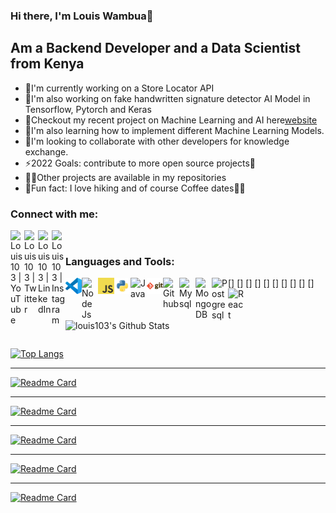 ### Hi there, I'm Louis Wambua👋 

## Am a Backend Developer and a Data Scientist from Kenya
- 🌱I'm currently working on a Store Locator API
- 🌱I'm also working on fake handwritten signature detector AI Model in Tensorflow, Pytorch and Keras
- 🔭Checkout my recent project on Machine Learning and AI here[website]
- 🌱I'm also learning how to implement different Machine Learning Models.
- 👯I'm looking to collaborate with other developers for knowledge exchange.
- ⚡2022 Goals: contribute to more open source projects🥅
- 👨‍💻Other projects are available in my repositories
- 🌱Fun fact: I love hiking and of course Coffee dates🤣🤣

### Connect with me:

[<img align="left" alt="Louis103 | YouTube" width="22px" src="https://cdn.jsdelivr.net/npm/simple-icons@v3/icons/youtube.svg" />][youtube]
[<img align="left" alt="Louis103 | Twitter" width="22px" src="https://cdn.jsdelivr.net/npm/simple-icons@v3/icons/twitter.svg" />][twitter]
[<img align="left" alt="Louis103 | LinkedIn" width="22px" src="https://cdn.jsdelivr.net/npm/simple-icons@v3/icons/linkedin.svg" />][linkedin]
[<img align="left" alt="Louis103 | Instagram" width="22px" src="https://cdn.jsdelivr.net/npm/simple-icons@v3/icons/instagram.svg" />][instagram]

<br />

### Languages and Tools:

[<img align="left" alt="Visual Studio Code" width="26px" src="https://raw.githubusercontent.com/github/explore/80688e429a7d4ef2fca1e82350fe8e3517d3494d/topics/visual-studio-code/visual-studio-code.png" />][ytplaylist]
[<img align="left" alt="Node Js" width="26px" src="https://cdn.jsdelivr.net/gh/devicons/devicon/icons/nodejs/nodejs-original.svg" />]
[<img align="left" alt="Javascript" width="26px" src="https://raw.githubusercontent.com/github/explore/80688e429a7d4ef2fca1e82350fe8e3517d3494d/topics/javascript/javascript.png" />]
[<img align="left" alt="Python" width="26px" src="https://raw.githubusercontent.com/github/explore/80688e429a7d4ef2fca1e82350fe8e3517d3494d/topics/python/python.png" />]
[<img align="left" alt="Java" width="26px" src="https://freepngimg.com/thumb/java/3-2-java-free-download-png.png" />]
[<img align="left" alt="Git Control" width="26px" src="https://raw.githubusercontent.com/github/explore/80688e429a7d4ef2fca1e82350fe8e3517d3494d/topics/git/git.png" />]
[<img align="left" alt="Github" width="26px" src="https://user-images.githubusercontent.com/3369400/139448065-39a229ba-4b06-434b-bc67-616e2ed80c8f.png" />]
[<img align="left" alt="Mysql" width="26px" src="https://cdn.jsdelivr.net/gh/devicons/devicon/icons/mysql/mysql-original.svg" />]
[<img align="left" alt="MongoDB" width="26px" src="https://cdn.jsdelivr.net/gh/devicons/devicon/icons/mongodb/mongodb-original.svg" />]
[<img align="left" alt="Postgresql" width="26px" src="https://www.postgresql.org/media/img/about/press/elephant.png" />]
[<img align="left" alt="React" width="26px" src="https://cdn.jsdelivr.net/gh/devicons/devicon/icons/react/react-original.svg" />]

<br />
<br />
<img align="left" alt="louis103's Github Stats" src="https://github-readme-stats.vercel.app/api?username=louis103&show_icons=true&hide_border=true&theme=radical"/>

<br />
<br />

[![Top Langs](https://github-readme-stats.vercel.app/api/top-langs/?username=louis103&layout=compact)](https://github.com/anuraghazra/github-readme-stats)

---

[![Readme Card](https://github-readme-stats.vercel.app/api/pin/?username=louis103&repo=Dataframe-viewer)](https://github.com/anuraghazra/github-readme-stats)

---
[![Readme Card](https://github-readme-stats.vercel.app/api/pin/?username=louis103&repo=Twitter-Sentiment-Analysis)](https://github.com/anuraghazra/github-readme-stats)

---
[![Readme Card](https://github-readme-stats.vercel.app/api/pin/?username=louis103&repo=Fake-URL-Predictor-WebApp-Files)](https://github.com/anuraghazra/github-readme-stats)

---
[![Readme Card](https://github-readme-stats.vercel.app/api/pin/?username=louis103&repo=FAST-API-Tutorial)](https://github.com/anuraghazra/github-readme-stats)

---
[![Readme Card](https://github-readme-stats.vercel.app/api/pin/?username=louis103&repo=Python-Flask-Shop-API )](https://github.com/anuraghazra/github-readme-stats)

[website]: https://fakeurlpredictor.herokuapp.com/
[ytplaylist]: https://www.youtube.com/playlist?list=PLyjVytqeU0gVd7AV3koMN-dXbG-OuF6_2
[youtube]: https://www.youtube.com/channel/UCtRJ9ZehnIURqqARLS9PSiQ
[twitter]: https://twitter.com/luideveloper
[linkedin]: https://www.linkedin.com/in/louis-wambua-5a6b91226/
[instagram]: https://www.instagram.com/wambualouis/

